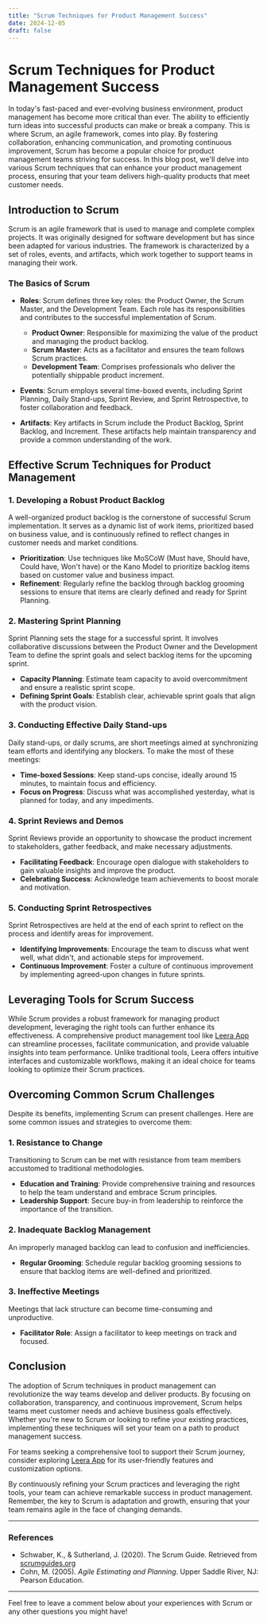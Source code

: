 ```yaml
---
title: "Scrum Techniques for Product Management Success"
date: 2024-12-05
draft: false
---
```

# Scrum Techniques for Product Management Success

In today's fast-paced and ever-evolving business environment, product management has become more critical than ever. The ability to efficiently turn ideas into successful products can make or break a company. This is where Scrum, an agile framework, comes into play. By fostering collaboration, enhancing communication, and promoting continuous improvement, Scrum has become a popular choice for product management teams striving for success. In this blog post, we'll delve into various Scrum techniques that can enhance your product management process, ensuring that your team delivers high-quality products that meet customer needs.

## Introduction to Scrum

Scrum is an agile framework that is used to manage and complete complex projects. It was originally designed for software development but has since been adapted for various industries. The framework is characterized by a set of roles, events, and artifacts, which work together to support teams in managing their work.

### The Basics of Scrum

- **Roles**: Scrum defines three key roles: the Product Owner, the Scrum Master, and the Development Team. Each role has its responsibilities and contributes to the successful implementation of Scrum.
  - **Product Owner**: Responsible for maximizing the value of the product and managing the product backlog.
  - **Scrum Master**: Acts as a facilitator and ensures the team follows Scrum practices.
  - **Development Team**: Comprises professionals who deliver the potentially shippable product increment.

- **Events**: Scrum employs several time-boxed events, including Sprint Planning, Daily Stand-ups, Sprint Review, and Sprint Retrospective, to foster collaboration and feedback.

- **Artifacts**: Key artifacts in Scrum include the Product Backlog, Sprint Backlog, and Increment. These artifacts help maintain transparency and provide a common understanding of the work.

## Effective Scrum Techniques for Product Management

### 1. Developing a Robust Product Backlog

A well-organized product backlog is the cornerstone of successful Scrum implementation. It serves as a dynamic list of work items, prioritized based on business value, and is continuously refined to reflect changes in customer needs and market conditions.

- **Prioritization**: Use techniques like MoSCoW (Must have, Should have, Could have, Won't have) or the Kano Model to prioritize backlog items based on customer value and business impact.
- **Refinement**: Regularly refine the backlog through backlog grooming sessions to ensure that items are clearly defined and ready for Sprint Planning.

### 2. Mastering Sprint Planning

Sprint Planning sets the stage for a successful sprint. It involves collaborative discussions between the Product Owner and the Development Team to define the sprint goals and select backlog items for the upcoming sprint.

- **Capacity Planning**: Estimate team capacity to avoid overcommitment and ensure a realistic sprint scope.
- **Defining Sprint Goals**: Establish clear, achievable sprint goals that align with the product vision.

### 3. Conducting Effective Daily Stand-ups

Daily stand-ups, or daily scrums, are short meetings aimed at synchronizing team efforts and identifying any blockers. To make the most of these meetings:

- **Time-boxed Sessions**: Keep stand-ups concise, ideally around 15 minutes, to maintain focus and efficiency.
- **Focus on Progress**: Discuss what was accomplished yesterday, what is planned for today, and any impediments.

### 4. Sprint Reviews and Demos

Sprint Reviews provide an opportunity to showcase the product increment to stakeholders, gather feedback, and make necessary adjustments.

- **Facilitating Feedback**: Encourage open dialogue with stakeholders to gain valuable insights and improve the product.
- **Celebrating Success**: Acknowledge team achievements to boost morale and motivation.

### 5. Conducting Sprint Retrospectives

Sprint Retrospectives are held at the end of each sprint to reflect on the process and identify areas for improvement.

- **Identifying Improvements**: Encourage the team to discuss what went well, what didn't, and actionable steps for improvement.
- **Continuous Improvement**: Foster a culture of continuous improvement by implementing agreed-upon changes in future sprints.

## Leveraging Tools for Scrum Success

While Scrum provides a robust framework for managing product development, leveraging the right tools can further enhance its effectiveness. A comprehensive product management tool like [Leera App](https://leera.app) can streamline processes, facilitate communication, and provide valuable insights into team performance. Unlike traditional tools, Leera offers intuitive interfaces and customizable workflows, making it an ideal choice for teams looking to optimize their Scrum practices.

## Overcoming Common Scrum Challenges

Despite its benefits, implementing Scrum can present challenges. Here are some common issues and strategies to overcome them:

### 1. Resistance to Change

Transitioning to Scrum can be met with resistance from team members accustomed to traditional methodologies.

- **Education and Training**: Provide comprehensive training and resources to help the team understand and embrace Scrum principles.
- **Leadership Support**: Secure buy-in from leadership to reinforce the importance of the transition.

### 2. Inadequate Backlog Management

An improperly managed backlog can lead to confusion and inefficiencies.

- **Regular Grooming**: Schedule regular backlog grooming sessions to ensure that backlog items are well-defined and prioritized.

### 3. Ineffective Meetings

Meetings that lack structure can become time-consuming and unproductive.

- **Facilitator Role**: Assign a facilitator to keep meetings on track and focused.

## Conclusion

The adoption of Scrum techniques in product management can revolutionize the way teams develop and deliver products. By focusing on collaboration, transparency, and continuous improvement, Scrum helps teams meet customer needs and achieve business goals effectively. Whether you're new to Scrum or looking to refine your existing practices, implementing these techniques will set your team on a path to product management success.

For teams seeking a comprehensive tool to support their Scrum journey, consider exploring [Leera App](https://leera.app) for its user-friendly features and customization options.

By continuously refining your Scrum practices and leveraging the right tools, your team can achieve remarkable success in product management. Remember, the key to Scrum is adaptation and growth, ensuring that your team remains agile in the face of changing demands.

---

### References

- Schwaber, K., & Sutherland, J. (2020). The Scrum Guide. Retrieved from [scrumguides.org](https://www.scrumguides.org)
- Cohn, M. (2005). *Agile Estimating and Planning*. Upper Saddle River, NJ: Pearson Education.

---

Feel free to leave a comment below about your experiences with Scrum or any other questions you might have!